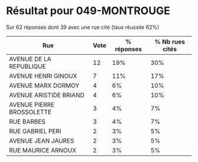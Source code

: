 # Résultat pour 049-MONTROUGE

Sur 62 réponses dont 39 avec une rue cité (taux réussite 62%)

| Rue | Vote | % réponses | % Nb rues cités|
|-----|------|------------|----------------|
| AVENUE DE LA REPUBLIQUE | 12 | 19% | 30%|
| AVENUE HENRI GINOUX | 7 | 11% | 17%|
| AVENUE MARX DORMOY | 4 | 6% | 10%|
| AVENUE ARISTIDE BRIAND | 4 | 6% | 10%|
| AVENUE PIERRE BROSSOLETTE | 3 | 4% | 7%|
| RUE BARBES | 3 | 4% | 7%|
| RUE GABRIEL PERI | 2 | 3% | 5%|
| AVENUE JEAN JAURES | 2 | 3% | 5%|
| RUE MAURICE ARNOUX | 2 | 3% | 5%|
